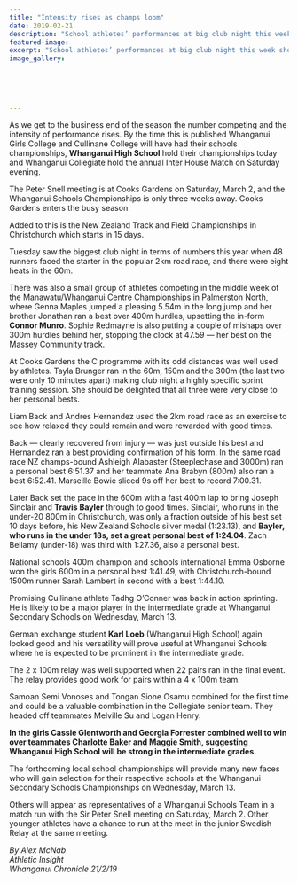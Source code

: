 ```yaml
---
title: "Intensity rises as champs loom"
date: 2019-02-21
description: "School athletes’ performances at big club night this week show off rising talent as bigger contests approach..."
featured-image: 
excerpt: "School athletes’ performances at big club night this week show off rising talent as bigger contests approach."
image_gallery:
	
	
	
	
	
---
```


<p data-bind="text: $data">As we get to the business end of the season the number competing and the intensity of performance rises. By the time this is published Whanganui Girls College and Cullinane College will have had their schools championships, <strong>Whanganui High School</strong> hold their championships today and Whanganui Collegiate hold the annual Inter House Match on Saturday evening.</p>
<p data-bind="text: $data">The Peter Snell meeting is at Cooks Gardens on Saturday, March 2, and the Whanganui Schools Championships is only three weeks away. Cooks Gardens enters the busy season.</p>
<p data-bind="text: $data">Added to this is the New Zealand Track and Field Championships in Christchurch which starts in 15 days.</p>
<p data-bind="text: $data">Tuesday saw the biggest club night in terms of numbers this year when 48 runners faced the starter in the popular 2km road race, and there were eight heats in the 60m.</p>
<p data-bind="text: $data">There was also a small group of athletes competing in the middle week of the Manawatu/Whanganui Centre Championships in Palmerston North, where Genna Maples jumped a pleasing 5.54m in the long jump and her brother Jonathan ran a best over 400m hurdles, upsetting the in-form <strong>Connor Munro</strong>. Sophie Redmayne is also putting a couple of mishaps over 300m hurdles behind her, stopping the clock at 47.59 &mdash; her best on the Massey Community track.</p>
<p data-bind="text: $data">At Cooks Gardens the C programme with its odd distances was well used by athletes. Tayla Brunger ran in the 60m, 150m and the 300m (the last two were only 10 minutes apart) making club night a highly specific sprint training session. She should be delighted that all three were very close to her personal bests.</p>
<p data-bind="text: $data">Liam Back and Andres Hernandez used the 2km road race as an exercise to see how relaxed they could remain and were rewarded with good times.</p>
<p data-bind="text: $data">Back &mdash; clearly recovered from injury &mdash; was just outside his best and Hernandez ran a best providing confirmation of his form. In the same road race NZ champs-bound Ashleigh Alabaster (Steeplechase and 3000m) ran a personal best 6:51.37 and her teammate Ana Brabyn (800m) also ran a best 6:52.41. Marseille Bowie sliced 9s off her best to record 7:00.31.</p>
<p data-bind="text: $data">Later Back set the pace in the 600m with a fast 400m lap to bring Joseph Sinclair and <strong>Travis Bayler</strong> through to good times. Sinclair, who runs in the under-20 800m in Christchurch, was only a fraction outside of his best set 10 days before, his New Zealand Schools silver medal (1:23.13), and <strong>Bayler, who runs in the under 18s, set a great personal best of 1:24.04</strong>. Zach Bellamy (under-18) was third with 1:27.36, also a personal best.</p>
<p data-bind="text: $data">National schools 400m champion and schools international Emma Osborne won the girls 600m in a personal best 1:41.49, with Christchurch-bound 1500m runner Sarah Lambert in second with a best 1:44.10.</p>
<p data-bind="text: $data">Promising Cullinane athlete Tadhg O&rsquo;Conner was back in action sprinting. He is likely to be a major player in the intermediate grade at Whanganui Secondary Schools on Wednesday, March 13.</p>
<p data-bind="text: $data">German exchange student <strong>Karl Loeb</strong> (Whanganui High School) again looked good and his versatility will prove useful at Whanganui Schools where he is expected to be prominent in the intermediate grade.</p>
<p data-bind="text: $data">The 2 x 100m relay was well supported when 22 pairs ran in the final event. The relay provides good work for pairs within a 4 x 100m team.</p>
<p data-bind="text: $data">Samoan Semi Vonoses and Tongan Sione Osamu combined for the first time and could be a valuable combination in the Collegiate senior team. They headed off teammates Melville Su and Logan Henry.</p>
<p data-bind="text: $data"><strong>In the girls Cassie Glentworth and Georgia Forrester combined well to win over teammates Charlotte Baker and Maggie Smith, suggesting Whanganui High School will be strong in the intermediate grades.</strong></p>
<p data-bind="text: $data">The forthcoming local school championships will provide many new faces who will gain selection for their respective schools at the Whanganui Secondary Schools Championships on Wednesday, March 13.</p>
<p data-bind="text: $data">Others will appear as representatives of a Whanganui Schools Team in a match run with the Sir Peter Snell meeting on Saturday, March 2. Other younger athletes have a chance to run at the meet in the junior Swedish Relay at the same meeting.</p>
<p data-bind="text: $data"><em>By Alex McNab</em><br /><em>Athletic Insight</em><br /><em>Whanganui Chronicle 21/2/19</em></p>


